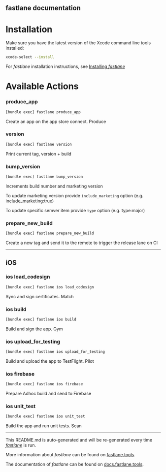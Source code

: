 fastlane documentation
----

# Installation

Make sure you have the latest version of the Xcode command line tools installed:

```sh
xcode-select --install
```

For _fastlane_ installation instructions, see [Installing _fastlane_](https://docs.fastlane.tools/#installing-fastlane)

# Available Actions

### produce_app

```sh
[bundle exec] fastlane produce_app
```

Create an app on the app store connect. Produce

### version

```sh
[bundle exec] fastlane version
```

Print current tag, version + build

### bump_version

```sh
[bundle exec] fastlane bump_version
```

Increments build number and marketing version

To update marketing version provide `include_marketing` option (e.g. include_marketing:true)

To update specific semver item provide `type` option (e.g. type:major)

### prepare_new_build

```sh
[bundle exec] fastlane prepare_new_build
```

Create a new tag and send it to the remote to trigger the release lane on CI

----


## iOS

### ios load_codesign

```sh
[bundle exec] fastlane ios load_codesign
```

Sync and sign certificates. Match

### ios build

```sh
[bundle exec] fastlane ios build
```

Build and sign the app. Gym

### ios upload_for_testing

```sh
[bundle exec] fastlane ios upload_for_testing
```

Build and upload the app to TestFlight. Pilot

### ios firebase

```sh
[bundle exec] fastlane ios firebase
```

Prepare Adhoc build and send to Firebase

### ios unit_test

```sh
[bundle exec] fastlane ios unit_test
```

Build the app and run unit tests. Scan

----

This README.md is auto-generated and will be re-generated every time [_fastlane_](https://fastlane.tools) is run.

More information about _fastlane_ can be found on [fastlane.tools](https://fastlane.tools).

The documentation of _fastlane_ can be found on [docs.fastlane.tools](https://docs.fastlane.tools).
